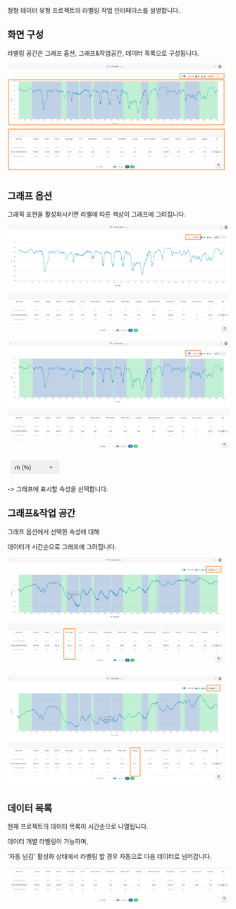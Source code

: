 정형 데이터 유형 프로젝트의 라벨링 작업 인터페이스를 설명합니다.

  

화면 구성
-----


라벨링 공간은 그래프 옵션, 그래프&작업공간, 데이터 목록으로 구성됩니다.

  

![img1](https://raw.githubusercontent.com/vazilcompany/vridge-docs/main/guide/img/labeling_tools/labeling_tools_csv/interface_01.png)  

  

  

그래프 옵션
------


그래픽 표현을 활성화시키면 라벨에 따른 색상이 그래프에 그려집니다.

  

![img1](https://raw.githubusercontent.com/vazilcompany/vridge-docs/main/guide/img/labeling_tools/labeling_tools_csv/interface_02.png)  

![img1](https://raw.githubusercontent.com/vazilcompany/vridge-docs/main/guide/img/labeling_tools/labeling_tools_csv/interface_03.png)  

  

  

![img1](https://raw.githubusercontent.com/vazilcompany/vridge-docs/main/guide/img/labeling_tools/labeling_tools_csv/interface_04.png)  

-> 그래프에 표시할 속성을 선택합니다.

  

  

그래프&작업 공간
---------


그래프 옵션에서 선택한 속성에 대해

데이터가 시간순으로 그래프에 그려집니다.

  

![img1](https://raw.githubusercontent.com/vazilcompany/vridge-docs/main/guide/img/labeling_tools/labeling_tools_csv/interface_05.png)  

  

![img1](https://raw.githubusercontent.com/vazilcompany/vridge-docs/main/guide/img/labeling_tools/labeling_tools_csv/interface_06.png)  

  

  

  

데이터 목록
------


현재 프로젝트의 데이터 목록이 시간순으로 나열됩니다.

데이터 개별 라벨링이 가능하며,

'자동 넘김' 활성화 상태에서 라벨링 할 경우 자동으로 다음 데이터로 넘어갑니다.

  

![img1](https://raw.githubusercontent.com/vazilcompany/vridge-docs/main/guide/img/labeling_tools/labeling_tools_csv/interface_07.png)  
